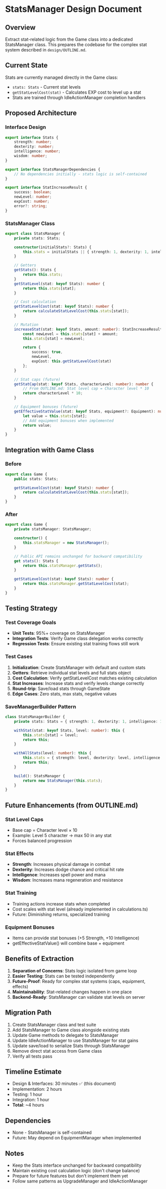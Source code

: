 # StatsManager Design Document

## Overview

Extract stat-related logic from the Game class into a dedicated StatsManager class. This prepares the codebase for the complex stat system described in `design/OUTLINE.md`.

## Current State

Stats are currently managed directly in the Game class:

- `stats: Stats` - Current stat levels
- `getStatLevelCost(stat)` - Calculates EXP cost to level up a stat
- Stats are trained through IdleActionManager completion handlers

## Proposed Architecture

### Interface Design

```typescript
export interface Stats {
	strength: number;
	dexterity: number;
	intelligence: number;
	wisdom: number;
}

export interface StatsManagerDependencies {
	// No dependencies initially - stats logic is self-contained
}

export interface StatIncreaseResult {
	success: boolean;
	newLevel: number;
	expCost: number;
	error?: string;
}
```

### StatsManager Class

```typescript
export class StatsManager {
	private stats: Stats;

	constructor(initialStats?: Stats) {
		this.stats = initialStats || { strength: 1, dexterity: 1, intelligence: 1, wisdom: 1 };
	}

	// Getters
	getStats(): Stats {
		return this.stats;
	}
	getStatLevel(stat: keyof Stats): number {
		return this.stats[stat];
	}

	// Cost calculation
	getStatLevelCost(stat: keyof Stats): number {
		return calculateStatLevelCost(this.stats[stat]);
	}

	// Mutation
	increaseStat(stat: keyof Stats, amount: number): StatIncreaseResult {
		const newLevel = this.stats[stat] + amount;
		this.stats[stat] = newLevel;

		return {
			success: true,
			newLevel,
			expCost: this.getStatLevelCost(stat)
		};
	}

	// Stat caps (future)
	getStatCap(stat: keyof Stats, characterLevel: number): number {
		// From OUTLINE.md: Stat level cap = Character level * 10
		return characterLevel * 10;
	}

	// Equipment bonuses (future)
	getEffectiveStatValue(stat: keyof Stats, equipment?: Equipment): number {
		let value = this.stats[stat];
		// Add equipment bonuses when implemented
		return value;
	}
}
```

## Integration with Game Class

### Before

```typescript
export class Game {
	public stats: Stats;

	getStatLevelCost(stat: keyof Stats): number {
		return calculateStatLevelCost(this.stats[stat]);
	}
}
```

### After

```typescript
export class Game {
	private statsManager: StatsManager;

	constructor() {
		this.statsManager = new StatsManager();
	}

	// Public API remains unchanged for backward compatibility
	get stats(): Stats {
		return this.statsManager.getStats();
	}

	getStatLevelCost(stat: keyof Stats): number {
		return this.statsManager.getStatLevelCost(stat);
	}
}
```

## Testing Strategy

### Test Coverage Goals

- **Unit Tests**: 95%+ coverage on StatsManager
- **Integration Tests**: Verify Game class delegation works correctly
- **Regression Tests**: Ensure existing stat training flows still work

### Test Cases

1. **Initialization**: Create StatsManager with default and custom stats
2. **Getters**: Retrieve individual stat levels and full stats object
3. **Cost Calculation**: Verify getStatLevelCost matches existing calculation
4. **Stat Increases**: Increase stats and verify levels change correctly
5. **Round-trip**: Save/load stats through GameState
6. **Edge Cases**: Zero stats, max stats, negative values

### SaveManagerBuilder Pattern

```typescript
class StatsManagerBuilder {
	private stats: Stats = { strength: 1, dexterity: 1, intelligence: 1, wisdom: 1 };

	withStat(stat: keyof Stats, level: number): this {
		this.stats[stat] = level;
		return this;
	}

	withAllStats(level: number): this {
		this.stats = { strength: level, dexterity: level, intelligence: level, wisdom: level };
		return this;
	}

	build(): StatsManager {
		return new StatsManager(this.stats);
	}
}
```

## Future Enhancements (from OUTLINE.md)

### Stat Level Caps

- Base cap = Character level × 10
- Example: Level 5 character → max 50 in any stat
- Forces balanced progression

### Stat Effects

- **Strength**: Increases physical damage in combat
- **Dexterity**: Increases dodge chance and critical hit rate
- **Intelligence**: Increases spell power and mana
- **Wisdom**: Increases mana regeneration and resistance

### Stat Training

- Training actions increase stats when completed
- Cost scales with stat level (already implemented in calculations.ts)
- Future: Diminishing returns, specialized training

### Equipment Bonuses

- Items can provide stat bonuses (+5 Strength, +10 Intelligence)
- getEffectiveStatValue() will combine base + equipment

## Benefits of Extraction

1. **Separation of Concerns**: Stats logic isolated from game loop
2. **Easier Testing**: Stats can be tested independently
3. **Future-Proof**: Ready for complex stat systems (caps, equipment, effects)
4. **Maintainability**: Stat-related changes happen in one place
5. **Backend-Ready**: StatsManager can validate stat levels on server

## Migration Path

1. Create StatsManager class and test suite
2. Add StatsManager to Game class alongside existing stats
3. Update Game methods to delegate to StatsManager
4. Update IdleActionManager to use StatsManager for stat gains
5. Update save/load to serialize Stats through StatsManager
6. Remove direct stat access from Game class
7. Verify all tests pass

## Timeline Estimate

- Design & Interfaces: 30 minutes ✅ (this document)
- Implementation: 2 hours
- Testing: 1 hour
- Integration: 1 hour
- **Total**: ~4 hours

## Dependencies

- None - StatsManager is self-contained
- Future: May depend on EquipmentManager when implemented

## Notes

- Keep the Stats interface unchanged for backward compatibility
- Maintain existing cost calculation logic (don't change balance)
- Prepare for future features but don't implement them yet
- Follow same patterns as UpgradeManager and IdleActionManager
